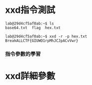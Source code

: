 # xxd指令測試
```
lab@29d4cf5af0ab:~$ ls
base64.txt  flag  hex.txt
```
```
lab@29d4cf5af0ab:~$ xxd -r -p hex.txt
BreakALLCTF{GIUWO1rpMhJCJpACvVwr}
```
### 指令參數的學習

# xxd詳細參數
